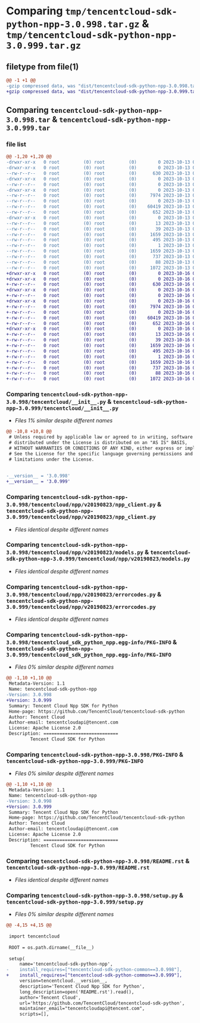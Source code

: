 # Comparing `tmp/tencentcloud-sdk-python-npp-3.0.998.tar.gz` & `tmp/tencentcloud-sdk-python-npp-3.0.999.tar.gz`

## filetype from file(1)

```diff
@@ -1 +1 @@
-gzip compressed data, was "dist/tencentcloud-sdk-python-npp-3.0.998.tar", last modified: Fri Oct 13 00:33:02 2023, max compression
+gzip compressed data, was "dist/tencentcloud-sdk-python-npp-3.0.999.tar", last modified: Mon Oct 16 00:32:18 2023, max compression
```

## Comparing `tencentcloud-sdk-python-npp-3.0.998.tar` & `tencentcloud-sdk-python-npp-3.0.999.tar`

### file list

```diff
@@ -1,20 +1,20 @@
-drwxr-xr-x   0 root         (0) root         (0)        0 2023-10-13 00:33:02.000000 tencentcloud-sdk-python-npp-3.0.998/
-drwxr-xr-x   0 root         (0) root         (0)        0 2023-10-13 00:33:02.000000 tencentcloud-sdk-python-npp-3.0.998/tencentcloud/
--rw-r--r--   0 root         (0) root         (0)      630 2023-10-13 00:33:01.000000 tencentcloud-sdk-python-npp-3.0.998/tencentcloud/__init__.py
-drwxr-xr-x   0 root         (0) root         (0)        0 2023-10-13 00:33:02.000000 tencentcloud-sdk-python-npp-3.0.998/tencentcloud/npp/
--rw-r--r--   0 root         (0) root         (0)        0 2023-10-13 00:33:01.000000 tencentcloud-sdk-python-npp-3.0.998/tencentcloud/npp/__init__.py
-drwxr-xr-x   0 root         (0) root         (0)        0 2023-10-13 00:33:02.000000 tencentcloud-sdk-python-npp-3.0.998/tencentcloud/npp/v20190823/
--rw-r--r--   0 root         (0) root         (0)     7974 2023-10-13 00:33:01.000000 tencentcloud-sdk-python-npp-3.0.998/tencentcloud/npp/v20190823/npp_client.py
--rw-r--r--   0 root         (0) root         (0)        0 2023-10-13 00:33:01.000000 tencentcloud-sdk-python-npp-3.0.998/tencentcloud/npp/v20190823/__init__.py
--rw-r--r--   0 root         (0) root         (0)    60419 2023-10-13 00:33:01.000000 tencentcloud-sdk-python-npp-3.0.998/tencentcloud/npp/v20190823/models.py
--rw-r--r--   0 root         (0) root         (0)      652 2023-10-13 00:33:01.000000 tencentcloud-sdk-python-npp-3.0.998/tencentcloud/npp/v20190823/errorcodes.py
-drwxr-xr-x   0 root         (0) root         (0)        0 2023-10-13 00:33:02.000000 tencentcloud-sdk-python-npp-3.0.998/tencentcloud_sdk_python_npp.egg-info/
--rw-r--r--   0 root         (0) root         (0)       13 2023-10-13 00:33:02.000000 tencentcloud-sdk-python-npp-3.0.998/tencentcloud_sdk_python_npp.egg-info/top_level.txt
--rw-r--r--   0 root         (0) root         (0)       39 2023-10-13 00:33:02.000000 tencentcloud-sdk-python-npp-3.0.998/tencentcloud_sdk_python_npp.egg-info/requires.txt
--rw-r--r--   0 root         (0) root         (0)     1659 2023-10-13 00:33:02.000000 tencentcloud-sdk-python-npp-3.0.998/tencentcloud_sdk_python_npp.egg-info/PKG-INFO
--rw-r--r--   0 root         (0) root         (0)      495 2023-10-13 00:33:02.000000 tencentcloud-sdk-python-npp-3.0.998/tencentcloud_sdk_python_npp.egg-info/SOURCES.txt
--rw-r--r--   0 root         (0) root         (0)        1 2023-10-13 00:33:02.000000 tencentcloud-sdk-python-npp-3.0.998/tencentcloud_sdk_python_npp.egg-info/dependency_links.txt
--rw-r--r--   0 root         (0) root         (0)     1659 2023-10-13 00:33:02.000000 tencentcloud-sdk-python-npp-3.0.998/PKG-INFO
--rw-r--r--   0 root         (0) root         (0)      737 2023-10-13 00:33:01.000000 tencentcloud-sdk-python-npp-3.0.998/README.rst
--rw-r--r--   0 root         (0) root         (0)       88 2023-10-13 00:33:02.000000 tencentcloud-sdk-python-npp-3.0.998/setup.cfg
--rw-r--r--   0 root         (0) root         (0)     1072 2023-10-13 00:33:01.000000 tencentcloud-sdk-python-npp-3.0.998/setup.py
+drwxr-xr-x   0 root         (0) root         (0)        0 2023-10-16 00:32:18.000000 tencentcloud-sdk-python-npp-3.0.999/
+drwxr-xr-x   0 root         (0) root         (0)        0 2023-10-16 00:32:18.000000 tencentcloud-sdk-python-npp-3.0.999/tencentcloud/
+-rw-r--r--   0 root         (0) root         (0)      630 2023-10-16 00:32:18.000000 tencentcloud-sdk-python-npp-3.0.999/tencentcloud/__init__.py
+drwxr-xr-x   0 root         (0) root         (0)        0 2023-10-16 00:32:18.000000 tencentcloud-sdk-python-npp-3.0.999/tencentcloud/npp/
+-rw-r--r--   0 root         (0) root         (0)        0 2023-10-16 00:32:18.000000 tencentcloud-sdk-python-npp-3.0.999/tencentcloud/npp/__init__.py
+drwxr-xr-x   0 root         (0) root         (0)        0 2023-10-16 00:32:18.000000 tencentcloud-sdk-python-npp-3.0.999/tencentcloud/npp/v20190823/
+-rw-r--r--   0 root         (0) root         (0)     7974 2023-10-16 00:32:18.000000 tencentcloud-sdk-python-npp-3.0.999/tencentcloud/npp/v20190823/npp_client.py
+-rw-r--r--   0 root         (0) root         (0)        0 2023-10-16 00:32:18.000000 tencentcloud-sdk-python-npp-3.0.999/tencentcloud/npp/v20190823/__init__.py
+-rw-r--r--   0 root         (0) root         (0)    60419 2023-10-16 00:32:18.000000 tencentcloud-sdk-python-npp-3.0.999/tencentcloud/npp/v20190823/models.py
+-rw-r--r--   0 root         (0) root         (0)      652 2023-10-16 00:32:18.000000 tencentcloud-sdk-python-npp-3.0.999/tencentcloud/npp/v20190823/errorcodes.py
+drwxr-xr-x   0 root         (0) root         (0)        0 2023-10-16 00:32:18.000000 tencentcloud-sdk-python-npp-3.0.999/tencentcloud_sdk_python_npp.egg-info/
+-rw-r--r--   0 root         (0) root         (0)       13 2023-10-16 00:32:18.000000 tencentcloud-sdk-python-npp-3.0.999/tencentcloud_sdk_python_npp.egg-info/top_level.txt
+-rw-r--r--   0 root         (0) root         (0)       39 2023-10-16 00:32:18.000000 tencentcloud-sdk-python-npp-3.0.999/tencentcloud_sdk_python_npp.egg-info/requires.txt
+-rw-r--r--   0 root         (0) root         (0)     1659 2023-10-16 00:32:18.000000 tencentcloud-sdk-python-npp-3.0.999/tencentcloud_sdk_python_npp.egg-info/PKG-INFO
+-rw-r--r--   0 root         (0) root         (0)      495 2023-10-16 00:32:18.000000 tencentcloud-sdk-python-npp-3.0.999/tencentcloud_sdk_python_npp.egg-info/SOURCES.txt
+-rw-r--r--   0 root         (0) root         (0)        1 2023-10-16 00:32:18.000000 tencentcloud-sdk-python-npp-3.0.999/tencentcloud_sdk_python_npp.egg-info/dependency_links.txt
+-rw-r--r--   0 root         (0) root         (0)     1659 2023-10-16 00:32:18.000000 tencentcloud-sdk-python-npp-3.0.999/PKG-INFO
+-rw-r--r--   0 root         (0) root         (0)      737 2023-10-16 00:32:18.000000 tencentcloud-sdk-python-npp-3.0.999/README.rst
+-rw-r--r--   0 root         (0) root         (0)       88 2023-10-16 00:32:18.000000 tencentcloud-sdk-python-npp-3.0.999/setup.cfg
+-rw-r--r--   0 root         (0) root         (0)     1072 2023-10-16 00:32:18.000000 tencentcloud-sdk-python-npp-3.0.999/setup.py
```

### Comparing `tencentcloud-sdk-python-npp-3.0.998/tencentcloud/__init__.py` & `tencentcloud-sdk-python-npp-3.0.999/tencentcloud/__init__.py`

 * *Files 1% similar despite different names*

```diff
@@ -10,8 +10,8 @@
 # Unless required by applicable law or agreed to in writing, software
 # distributed under the License is distributed on an "AS IS" BASIS,
 # WITHOUT WARRANTIES OR CONDITIONS OF ANY KIND, either express or implied.
 # See the License for the specific language governing permissions and
 # limitations under the License.
 
 
-__version__ = '3.0.998'
+__version__ = '3.0.999'
```

### Comparing `tencentcloud-sdk-python-npp-3.0.998/tencentcloud/npp/v20190823/npp_client.py` & `tencentcloud-sdk-python-npp-3.0.999/tencentcloud/npp/v20190823/npp_client.py`

 * *Files identical despite different names*

### Comparing `tencentcloud-sdk-python-npp-3.0.998/tencentcloud/npp/v20190823/models.py` & `tencentcloud-sdk-python-npp-3.0.999/tencentcloud/npp/v20190823/models.py`

 * *Files identical despite different names*

### Comparing `tencentcloud-sdk-python-npp-3.0.998/tencentcloud/npp/v20190823/errorcodes.py` & `tencentcloud-sdk-python-npp-3.0.999/tencentcloud/npp/v20190823/errorcodes.py`

 * *Files identical despite different names*

### Comparing `tencentcloud-sdk-python-npp-3.0.998/tencentcloud_sdk_python_npp.egg-info/PKG-INFO` & `tencentcloud-sdk-python-npp-3.0.999/tencentcloud_sdk_python_npp.egg-info/PKG-INFO`

 * *Files 0% similar despite different names*

```diff
@@ -1,10 +1,10 @@
 Metadata-Version: 1.1
 Name: tencentcloud-sdk-python-npp
-Version: 3.0.998
+Version: 3.0.999
 Summary: Tencent Cloud Npp SDK for Python
 Home-page: https://github.com/TencentCloud/tencentcloud-sdk-python
 Author: Tencent Cloud
 Author-email: tencentcloudapi@tencent.com
 License: Apache License 2.0
 Description: ============================
         Tencent Cloud SDK for Python
```

### Comparing `tencentcloud-sdk-python-npp-3.0.998/PKG-INFO` & `tencentcloud-sdk-python-npp-3.0.999/PKG-INFO`

 * *Files 0% similar despite different names*

```diff
@@ -1,10 +1,10 @@
 Metadata-Version: 1.1
 Name: tencentcloud-sdk-python-npp
-Version: 3.0.998
+Version: 3.0.999
 Summary: Tencent Cloud Npp SDK for Python
 Home-page: https://github.com/TencentCloud/tencentcloud-sdk-python
 Author: Tencent Cloud
 Author-email: tencentcloudapi@tencent.com
 License: Apache License 2.0
 Description: ============================
         Tencent Cloud SDK for Python
```

### Comparing `tencentcloud-sdk-python-npp-3.0.998/README.rst` & `tencentcloud-sdk-python-npp-3.0.999/README.rst`

 * *Files identical despite different names*

### Comparing `tencentcloud-sdk-python-npp-3.0.998/setup.py` & `tencentcloud-sdk-python-npp-3.0.999/setup.py`

 * *Files 0% similar despite different names*

```diff
@@ -4,15 +4,15 @@
 
 import tencentcloud
 
 ROOT = os.path.dirname(__file__)
 
 setup(
     name='tencentcloud-sdk-python-npp',
-    install_requires=["tencentcloud-sdk-python-common==3.0.998"],
+    install_requires=["tencentcloud-sdk-python-common==3.0.999"],
     version=tencentcloud.__version__,
     description='Tencent Cloud Npp SDK for Python',
     long_description=open('README.rst').read(),
     author='Tencent Cloud',
     url='https://github.com/TencentCloud/tencentcloud-sdk-python',
     maintainer_email="tencentcloudapi@tencent.com",
     scripts=[],
```

